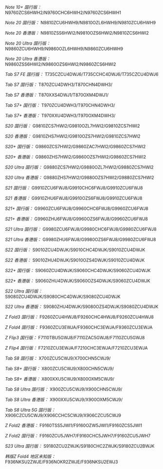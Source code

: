 *Note 10+ 国行版：*
N9760ZCS6HWH2/N9760CHC6HWH2/N9760ZCS6HWH1

*Note 20 国行版：*
N9810ZCU6HWH9/N9810OZL6HWH9/N9810ZCU6HWH9

*Note 20 香港版：*
N9810ZSS6HWI2/N9810OZS6HWI2/N9810ZCS6HWI2

*Note 20 Ultra 国行版：*
N9860ZCU6HWH9/N9860OZL6HWH9/N9860ZCU6HWH9

*Note 20 Ultra 香港版：*
N9860ZSS6HWI2/N9860OZS6HWI2/N9860ZCS6HWI2

*Tab S7 FE 国行版：*
T735CZCU4DWJ6/T735CCHC4DWJ6/T735CZCU4DWJ6

*Tab S7 国行版：*
T870ZCU4DWH3/T870CHN4DWH3/

*Tab S7 香港版：*
T870XXS4DWJ1/T870OXM4DWJ1/

*Tab S7+ 国行版：*
T970ZCU4DWH3/T970CHN4DWH3/

*Tab S7+ 香港版：*
T970XXU4DWH3/T970OXM4DWH3/

*S20 国行版：*
G9810ZCS7HWI2/G9810OZL7HWI2/G9810ZCS7HWI2

*S20 香港版：*
G9810ZHS7HWI2/G9810OZS7HWI2/G9810ZCS7HWI2

*S20+ 国行版：*
G9860ZCS7HWI2/G9860ZAC7HWI2/G9860ZCS7HWI2

*S20+ 香港版：*
G9860ZHS7HWI2/G9860OZS7HWI2/G9860ZCS7HWI2

*S20 Ultra 国行版：*
G9880ZCS7HWI2/G9880OZL7HWI2/G9880ZCS7HWI2

*S20 Ultra 香港版：*
G9880ZHS7HWI2/G9880OZS7HWI2/G9880ZCS7HWI2

*S21 国行版：*
G9910ZCU6FWJ8/G9910CHC6FWJ8/G9910ZCU6FWJ8

*S21 香港版：*
G9910ZHU6FWJ8/G9910OZS6FWJ8/G9910ZCU6FWJ8

*S21+ 国行版：*
G9960ZCU6FWJ8/G9960CHC6FWJ8/G9960ZCU6FWJ8

*S21+ 香港版：*
G9960ZHU6FWJ8/G9960OZS6FWJ8/G9960ZCU6FWJ8

*S21 Ultra 国行版：*
G9980ZCU6FWJ8/G9980CHC6FWJ8/G9980ZCU6FWJ8

*S21 Ultra 香港版：*
G9980ZHU6FWJ8/G9980OZS6FWJ8/G9980ZCU6FWJ8

*S22 国行版：*
S9010ZCU4DWJK/S9010CHC4DWJK/S9010ZCU4DWJK

*S22 香港版：*
S9010ZHU4DWJK/S9010OZS4DWJK/S9010ZCU4DWJK

*S22+ 国行版：*
S9060ZCU4DWJK/S9060CHC4DWJK/S9060ZCU4DWJK

*S22+ 香港版：*
S9060ZHU4DWJK/S9060OZS4DWJK/S9060ZCU4DWJK

*S22 Ultra 国行版：*
S9080ZCU4DWJK/S9080CHC4DWJK/S9080ZCU4DWJK

*S22 Ultra 香港版：*
S9080ZHU4DWJK/S9080OZS4DWJK/S9080ZCU4DWJK

*Z Fold3 国行版：*
F9260ZCU4HWJ8/F9260CHC4HWJ8/F9260ZCU4HWJ8

*Z Fold4 国行版：*
F9360ZCU3EWJA/F9360CHC3EWJA/F9360ZCU3EWJA

*Z Flip3 国行版：*
F7110TBU5GWJ8/F7110ZAC5GWJ8/F7110ZCU5GWJ8

*Z Flip4 国行版：*
F7210ZCU3EWJA/F7210CHC3EWJA/F7210ZCU3EWJA

*Tab S8 国行版：*
X700ZCU5CWJ9/X700CHN5CWJ9/

*Tab S8+ 国行版：*
X800ZCU5CWJ9/X800CHN5CWJ9/

*Tab S8+ 香港版：*
X800XXU5CWJ9/X800OXM5CWJ9/

*Tab S8 Ultra 国行版：*
X900ZCU5CWJ9/X900CHN5CWJ9/

*Tab S8 Ultra 香港版：*
X900XXU5CWJ9/X900OXM5CWJ9/

*Tab S8 Ultra 5G 国行版：*
X906CZCU5CWJ9/X906CCHC5CWJ9/X906CZCU5CWJ9

*Z Fold2 香港版：*
F9160TSS5JWI1/F9160OZW5JWI1/F9160ZCS5JWI1

*Z Fold2 国行版：*
F9160ZCU5JWH7/F9160CHC5JWH7/F9160ZCU5JWH7

*S23 Ultra 国行版：*
S9180ZCU2ZWJK/S9180CHC2ZWJK/S9180ZCU2BWJK

*韩版Z Fold4 地区未知版：*
F936NKSU2ZWJE/F936NOKR2ZWJE/F936NKSU2EWJ3

